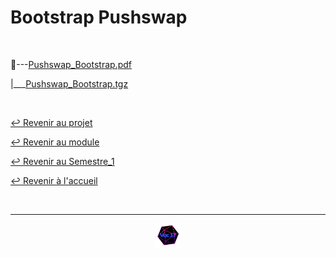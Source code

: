 # Bootstrap Pushswap

<br>

📂---[Pushswap_Bootstrap.pdf](https://github.com/Studio-17/Epitech-Subjects/blob/main/Semestre_1/B-CPE-110/Pushswap/Bootstrap_Pushswap/Pushswap_Bootstrap.pdf)

|___[Pushswap_Bootstrap.tgz](https://github.com/Studio-17/Epitech-Subjects/blob/main/Semestre_1/B-CPE-110/Pushswap/Bootstrap_Pushswap/Pushswap_Bootstrap.tgz)

<br>

[↩️ Revenir au projet](https://github.com/Studio-17/Epitech-Subjects/tree/main/Semestre_1/B-CPE-110/Pushswap)

[↩️ Revenir au module](https://github.com/Studio-17/Epitech-Subjects/tree/main/Semestre_1/B-CPE-110)

[↩️ Revenir au Semestre_1](https://github.com/Studio-17/Epitech-Subjects/tree/main/Semestre_1)

[↩️ Revenir à l'accueil](https://github.com/Studio-17/Epitech-Subjects)

<br>

---

<div align="center">

<a href="https://github.com/Studio-17" target="_blank"><img src="../../../../voc17.gif" width="40"></a>

</div>